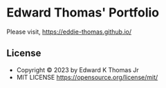# Edward Thomas' Portfolio

Please visit, https://eddie-thomas.github.io/

## License

- Copyright © 2023 by Edward K Thomas Jr
- MIT LICENSE https://opensource.org/license/mit/
